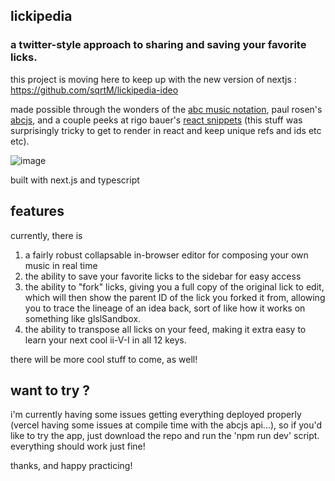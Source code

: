 ## lickipedia 
### a twitter-style approach to sharing and saving your favorite licks.

this project is moving here to keep up with the new version of nextjs : https://github.com/sqrtM/lickipedia-ideo

made possible through the wonders of the [abc music notation](https://abcnotation.com/), paul rosen's [abcjs](https://github.com/paulrosen/abcjs), and a couple peeks at rigo bauer's [react snippets](https://github.com/rigobauer/react-abcjs) (this stuff was surprisingly tricky to get to render in react and keep unique refs and ids etc etc).

![image](https://user-images.githubusercontent.com/79169638/199057720-836f78f7-b2f9-416e-adcd-e06d7c387581.png)

built with next.js and typescript

## features 
currently, there is 
1. a fairly robust collapsable in-browser editor for composing your own music in real time
2. the ability to save your favorite licks to the sidebar for easy access
3. the ability to "fork" licks, giving you a full copy of the original lick to edit, which will then show the parent ID of the lick you forked it from, allowing you to trace the lineage of an idea back, sort of like how it works on something like glslSandbox.
4. the ability to transpose all licks on your feed, making it extra easy to learn your next cool ii-V-I in all 12 keys.

there will be more cool stuff to come, as well!

## want to try ? 
i'm currently having some issues getting everything deployed properly (vercel having some issues at compile time with the abcjs api...), so if you'd like to try the app, just download the repo and run the 'npm run dev' script. everything should work just fine!

thanks, and happy practicing! 
